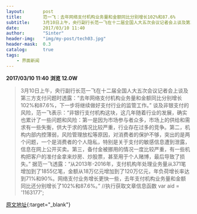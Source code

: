 ```yaml
---
layout:       post
title:        范一飞：去年网络支付机构业务量和金额同比分别增长102%和87.6%
subtitle:     3月10日上午，央行副行长范一飞在十二届全国人大五次会议记者会上谈及第三方支付问题时透露：“去年网络支付机构业务量和金额同比分别增长102%和87.6%，下一步将继续做好支付行业的监管工作。”
date:         2017/03/10 11:40
author:       "Sinter"
header-img:   "img/my-post/tech03.jpg"
header-mask:  0.3
catalog:      true
tags:
    - 界面新闻
---
```


**2017/03/10 11:40**  **浏览 12.0W**

> 3月10日上午，央行副行长范一飞在十二届全国人大五次会议记者会上谈及第三方支付问题时透露：“去年网络支付机构业务量和金额同比分别增长102%和87.6%，下一步将继续做好支付行业的监管工作。”
谈及非银支付的风险，范一飞表示：“非银行支付机构这块，这几年随着行业的发展，确实也累计了一些问题和风险：第一是因为市场参与者众多，市场上的供给和需求有一些失衡，供大于求的情况比较严重，行业存在过多的竞争。第二，机构内部内控薄弱，风险管理放松等原因，对消费者的保护不够，突出的是两个问题，一个是消费者的个人隐私，特别是关于支付的敏感信息遭到泄露，信息在网上公开买卖。第三，备付金被挪用的情况一度比较严重，有一些机构把客户的准付金拿来炒房、炒股票，甚至用于个人赌博，最后导致了损失。”
据范一飞透露：“从2013年-2016年，支付机构年处理业务量从371笔增加到了1855亿笔，金额从18万亿元增加到了120万亿元，年负荷增长率达到71%和90%。网络支付业务增长更快一些，去年支付机构业务量和金额同比还分别增长了102%和87.6%。”
	//执行获取文章信息函数
	var aid = '1163177';


[原文地址](http://www.jiemian.com/article/1163177.html){:target="_blank"}


